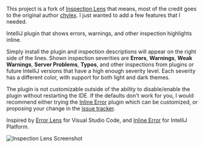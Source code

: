 This project is a fork of <a href="https://github.com/chylex/IntelliJ-Inspection-Lens">Inspection Lens</a> that means,
most of the credit goes to the original author <a href="https://chylex.com/">chylex</a>. I just wanted to add a few features that I needed.

IntelliJ plugin that shows errors, warnings, and other inspection highlights inline.

Simply install the plugin and inspection descriptions will appear on the right side of the lines. Shown inspection severities are **Errors**, **Warnings**, **Weak Warnings**, **Server Problems**, **Typos**, and other inspections from plugins or future IntelliJ versions that have a high enough severity level. Each severity has a different color, with support for both light and dark themes.

The plugin is not customizable outside of the ability to disable/enable the plugin without restarting the IDE. If the defaults don't work for you, I would recommend either trying the [Inline Error](https://plugins.jetbrains.com/plugin/17302-inlineerror) plugin which can be customized, or proposing your change in the [issue tracker](https://github.com/chylex/IntelliJ-Inspection-Lens/issues).

Inspired by [Error Lens](https://marketplace.visualstudio.com/items?itemName=usernamehw.errorlens) for Visual Studio Code, and [Inline Error](https://plugins.jetbrains.com/plugin/17302-inlineerror) for IntelliJ Platform.

![Inspection Lens Screenshot](https://raw.githubusercontent.com/chylex/IntelliJ-Inspection-Lens/main/.github/readme/intellij.png)
